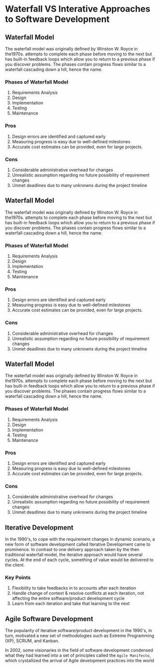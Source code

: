# Waterfall VS Interative Approaches to Software Development
 
## Waterfall Model
 
The waterfall model was originally defined by Winston W. Royce in the1970s. attempts to complete each phase before moving to the next but has built-in feedback loops which allow you to return to a previous phase if you discover problems. 
The phases contain progress flows similar to a waterfall cascading down a hill, hence the name.

### Phases of Waterfall Model

1. Requirements Analysis 
2. Design 
3. Implementation 
4. Testing 
5. Maintenance 

### Pros
1. Design errors are identified and captured early
2. Measuring progress is easy due to well-defined milestones
3. Accurate cost estimates can be provided, even for large projects.

### Cons
1. Considerable administrative overhead for changes
2. Unrealistic assumption regarding no future possibility of requirement changes
3. Unmet deadlines due to many unknowns during the project timeline


## Waterfall Model
 
The waterfall model was originally defined by Winston W. Royce in the1970s. attempts to complete each phase before moving to the next but has built-in feedback loops which allow you to return to a previous phase if you discover problems. 
The phases contain progress flows similar to a waterfall cascading down a hill, hence the name.

### Phases of Waterfall Model

1. Requirements Analysis 
2. Design 
3. Implementation 
4. Testing 
5. Maintenance 

### Pros
1. Design errors are identified and captured early
2. Measuring progress is easy due to well-defined milestones
3. Accurate cost estimates can be provided, even for large projects.

### Cons
1. Considerable administrative overhead for changes
2. Unrealistic assumption regarding no future possibility of requirement changes
3. Unmet deadlines due to many unknowns during the project timeline


## Waterfall Model
 
The waterfall model was originally defined by Winston W. Royce in the1970s. attempts to complete each phase before moving to the next but has built-in feedback loops which allow you to return to a previous phase if you discover problems. 
The phases contain progress flows similar to a waterfall cascading down a hill, hence the name.

### Phases of Waterfall Model

1. Requirements Analysis 
2. Design 
3. Implementation 
4. Testing 
5. Maintenance 

### Pros
1. Design errors are identified and captured early
2. Measuring progress is easy due to well-defined milestones
3. Accurate cost estimates can be provided, even for large projects.

### Cons
1. Considerable administrative overhead for changes
2. Unrealistic assumption regarding no future possibility of requirement changes
3. Unmet deadlines due to many unknowns during the project timeline


## Iterative Development
 
In the 1990's, to cope with the requirement changes in dynamic scenario, a new form of software development called Iterative Development came to prominence. In contrast to one delivery approach taken by the then traditional waterfall model, the iterative approach would have several cycles. At the end of each cycle, something of value would be delivered to the client.

### Key Points
1. Flexibility to take feedbacks in to accounts after each iteration
2. Handle change of context & resolve conflicts at each iteration, not affecting the entire software/product development cycle
3. Learn from each iteration and take that learning to the next

## Agile Software Development

The popularity of iterative software/product development in the 1990's, in turn, motivated a new set of methodologies such as Extreme Programming (XP), SCRUM, and Kanban. 

In 2002, some visionaries in the field of software development condensed what they had learned into a set of principles called the `Agile Manifesto`, which crystallized the arrival of Agile development practices into the world
